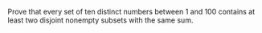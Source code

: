 <!--<html>

<body> -->

<!--
---
layout: page
title: Problem of the Week
---
-->


<!--<p>Due Friday, October 6, 2023 at 3 pm submitted to 
<a href="https://forms.gle/LgCLL5vhwUn6h5eA7">this Google form.</a> <b> You must be logged into your NAU gmail to submit via this form. </b>
</p>-->

<p> Prove that every set of ten distinct numbers between 1 and 100 contains at least two disjoint nonempty subsets with the same sum.  </p>
